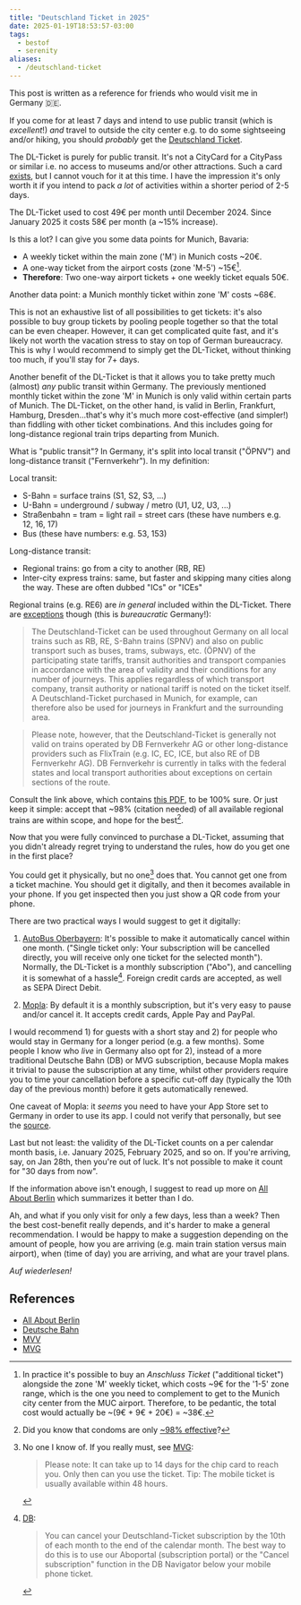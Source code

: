 ```yaml
---
title: "Deutschland Ticket in 2025"
date: 2025-01-19T18:53:57-03:00
tags:
  - bestof
  - serenity
aliases:
  - /deutschland-ticket
---
```


This post is written as a reference for friends who would visit me in Germany 🇩🇪.

If you come for at least 7 days and intend to use public transit (which is
_excellent_!) _and_ travel to outside the city center e.g. to do some
sightseeing and/or hiking, you should _probably_ get the [Deutschland
Ticket](https://www.bahn.de/angebot/regio/deutschland-ticket).

The DL-Ticket is purely for public transit. It's not a CityCard for a CityPass
or similar i.e. no access to museums and/or other attractions. Such a card
[exists](https://www.mvv-muenchen.de/en/tickets-and-fares/tickets-daytickets/muenchen-card/index.html),
but I cannot vouch for it at this time. I have the impression it's only worth it
if you intend to pack _a lot_ of activities within a shorter period of 2-5 days.

The DL-Ticket used to cost 49€ per month until December 2024. Since January 2025
it costs 58€ per month (a ~15% increase).

Is this a lot? I can give you some data points for Munich, Bavaria:

- A weekly ticket within the main zone ('M') in Munich costs ~20€.
- A one-way ticket from the airport costs (zone 'M-5') ~15€[^1].
- **Therefore**: Two one-way airport tickets + one weekly ticket equals 50€.

Another data point: a Munich monthly ticket within zone 'M' costs ~68€.

This is not an exhaustive list of all possibilities to get tickets: it's also
possible to buy group tickets by pooling people together so that the total can be even
cheaper. However, it can get complicated quite fast, and it's likely not worth
the vacation stress to stay on top of German bureaucracy. This is why I would
recommend to simply get the DL-Ticket, without thinking too much, if you'll stay
for 7+ days.

Another benefit of the DL-Ticket is that it allows you to take pretty much
(almost) _any_ public transit within Germany. The previously mentioned monthly
ticket within the zone 'M' in Munich is only valid within certain parts of
Munich. The DL-Ticket, on the other hand, is valid in Berlin, Frankfurt,
Hamburg, Dresden...that's why it's much more cost-effective (and simpler!) than
fiddling with other ticket combinations. And this includes going for
long-distance regional train trips departing from Munich.

What is "public transit"? In Germany, it's split into local transit ("ÖPNV") and
long-distance transit ("Fernverkehr"). In my definition:

Local transit:

- S-Bahn = surface trains (S1, S2, S3, ...)
- U-Bahn = underground / subway / metro (U1, U2, U3, ...)
- Straßenbahn = tram = light rail = street cars (these have numbers e.g. 12, 16,
  17)
- Bus (these have numbers: e.g. 53, 153)

Long-distance transit:

- Regional trains: go from a city to another (RB, RE)
- Inter-city express trains: same, but faster and skipping many cities along the
  way. These are often dubbed "ICs" or "ICEs"

Regional trains (e.g. RE6) are _in general_ included within the DL-Ticket. There
are [exceptions](https://int.bahn.de/en/faq/deutschlandticket-which-trains)
though (this is _bureaucratic_ Germany!):

> The Deutschland-Ticket can be used throughout Germany on all local trains such
> as RB, RE, S-Bahn trains (SPNV) and also on public transport such as buses,
> trams, subways, etc. (ÖPNV) of the participating state tariffs, transit
> authorities and transport companies in accordance with the area of validity
> and their conditions for any number of journeys. This applies regardless of
> which transport company, transit authority or national tariff is noted on the
> ticket itself. A Deutschland-Ticket purchased in Munich, for example, can
> therefore also be used for journeys in Frankfurt and the surrounding area.

> Please note, however, that the Deutschland-Ticket is generally not valid on
> trains operated by DB Fernverkehr AG or other long-distance providers such as
> FlixTrain (e.g. IC, EC, ICE, but also RE of DB Fernverkehr AG). DB Fernverkehr
> is currently in talks with the federal states and local transport authorities
> about exceptions on certain sections of the route.

Consult the link above, which contains [this
PDF](https://assets.static-bahn.de/dam/jcr:35c032ce-e559-4b4d-82ce-ce207d374b45/20231221_Geltungsbereich-D-Ticket.pdf),
to be 100% sure. Or just keep it simple: accept that ~98% (citation needed) of
all available regional trains are within scope, and hope for the best[^2].

Now that you were fully convinced to purchase a DL-Ticket, assuming that you
didn't already regret trying to understand the rules, how do you get one in the
first place?

You could get it physically, but no one[^3] does that. You cannot get one from a
ticket machine. You should get it digitally, and then it becomes available in
your phone. If you get inspected then you just show a QR code from your phone.

There are two practical ways I would suggest to get it digitally:

1. [AutoBus
   Oberbayern](https://deutschland-ticket.store/autobus-oberbayern?lang=en):
   It's possible to make it automatically cancel within one month. ("Single
   ticket only: Your subscription will be cancelled directly, you will receive
   only one ticket for the selected month"). Normally, the DL-Ticket is a
   monthly subscription ("Abo"), and cancelling it is somewhat of a hassle[^4].
   Foreign credit cards are accepted, as well as SEPA Direct Debit.

2. [Mopla](https://en.mopla.solutions/): By default it is a monthly
   subscription, but it's very easy to pause and/or cancel it. It accepts credit
   cards, Apple Pay and PayPal.

I would recommend 1) for guests with a short stay and 2) for people who would
stay in Germany for a longer period (e.g. a few months). Some people I know who
_live_ in Germany also opt for 2), instead of a more traditional Deutsche Bahn
(DB) or MVG subscription, because Mopla makes it trivial to pause the
subscription at any time, whilst other providers require you to time your
cancellation before a specific cut-off day (typically the 10th day of the
previous month) before it gets automatically renewed.

One caveat of Mopla: it _seems_ you need to have your App Store set to Germany
in order to use its app. I could not verify that personally, but see the
[source](https://allaboutberlin.com/guides/deutschland-ticket).

Last but not least: the validity of the DL-Ticket counts on a per calendar month
basis, i.e. January 2025, February 2025, and so on. If you're arriving, say, on
Jan 28th, then you're out of luck. It's not possible to make it count for "30
days from now".

If the information above isn't enough, I suggest to read up more on [All About
Berlin](https://allaboutberlin.com/guides/deutschland-ticket) which summarizes
it better than I do.

Ah, and what if you only visit for only a few days, less than a week? Then the
best cost-benefit really depends, and it's harder to make a general
recommendation. I would be happy to make a suggestion depending on the amount of
people, how you are arriving (e.g. main train station versus main airport), when
(time of day) you are arriving, and what are your travel plans.

_Auf wiederlesen!_

## References

- [All About Berlin](https://allaboutberlin.com/guides/deutschland-ticket)
- [Deutsche Bahn](https://www.bahn.de/angebot/regio/deutschland-ticket)
- [MVV](https://www.mvv-muenchen.de/ticketshop-preise/zeitkarten-abos/deutschland-ticket-d-ticket/index.html)
- [MVG](https://www.mvg.de/abos-tickets/abos/deutschlandticket.html)


[^1]: In practice it's possible to buy an _Anschluss Ticket_ ("additional
    ticket") alongside the zone 'M' weekly ticket, which costs ~9€ for the '1-5'
    zone range, which is the one you need to complement to get to the Munich
    city center from the MUC airport. Therefore, to be pedantic, the total cost
    would actually be ~(9€ + 9€ + 20€) = ~38€.

[^2]: Did you know that condoms are only [~98%
    effective](https://www.nhs.uk/contraception/methods-of-contraception/condoms/)?

[^3]: No one I know of. If you really must, see
    [MVG](https://www.mvg.de/abos-tickets/abos/deutschlandticket.html):

    > Please
    note:  It can take up to 14 days for the chip card to reach you. Only then
    can you use the ticket. Tip: The mobile ticket is usually available within
    48 hours.

[^4]: [DB](https://int.bahn.de/en/faq/deutschlandticket-cancel):

    > You can cancel your Deutschland-Ticket subscription by the 10th of each
    month to the end of the calendar month. The best way to do this is to use
    our Aboportal (subscription portal) or the "Cancel subscription" function in
    the DB Navigator below your mobile phone ticket.



